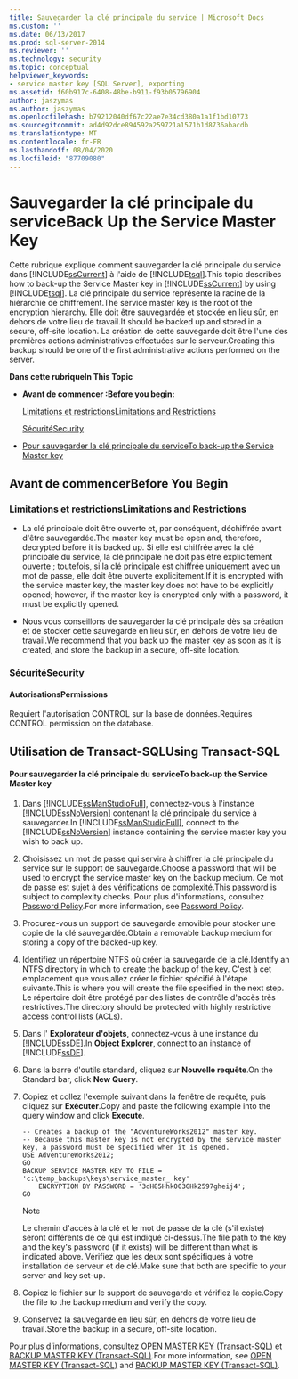 ```yaml
---
title: Sauvegarder la clé principale du service | Microsoft Docs
ms.custom: ''
ms.date: 06/13/2017
ms.prod: sql-server-2014
ms.reviewer: ''
ms.technology: security
ms.topic: conceptual
helpviewer_keywords:
- service master key [SQL Server], exporting
ms.assetid: f60b917c-6408-48be-b911-f93b05796904
author: jaszymas
ms.author: jaszymas
ms.openlocfilehash: b79212040df67c22ae7e34cd380a1a1f1bd10773
ms.sourcegitcommit: ad4d92dce894592a259721a1571b1d8736abacdb
ms.translationtype: MT
ms.contentlocale: fr-FR
ms.lasthandoff: 08/04/2020
ms.locfileid: "87709080"
---
```

# <a name="back-up-the-service-master-key"></a><span data-ttu-id="89a10-102">Sauvegarder la clé principale du service</span><span class="sxs-lookup"><span data-stu-id="89a10-102">Back Up the Service Master Key</span></span>
  <span data-ttu-id="89a10-103">Cette rubrique explique comment sauvegarder la clé principale du service dans [!INCLUDE[ssCurrent](../../../includes/sscurrent-md.md)] à l'aide de [!INCLUDE[tsql](../../../includes/tsql-md.md)].</span><span class="sxs-lookup"><span data-stu-id="89a10-103">This topic describes how to back-up the Service Master key in [!INCLUDE[ssCurrent](../../../includes/sscurrent-md.md)] by using [!INCLUDE[tsql](../../../includes/tsql-md.md)].</span></span> <span data-ttu-id="89a10-104">La clé principale du service représente la racine de la hiérarchie de chiffrement.</span><span class="sxs-lookup"><span data-stu-id="89a10-104">The service master key is the root of the encryption hierarchy.</span></span> <span data-ttu-id="89a10-105">Elle doit être sauvegardée et stockée en lieu sûr, en dehors de votre lieu de travail.</span><span class="sxs-lookup"><span data-stu-id="89a10-105">It should be backed up and stored in a secure, off-site location.</span></span> <span data-ttu-id="89a10-106">La création de cette sauvegarde doit être l'une des premières actions administratives effectuées sur le serveur.</span><span class="sxs-lookup"><span data-stu-id="89a10-106">Creating this backup should be one of the first administrative actions performed on the server.</span></span>  
  
 <span data-ttu-id="89a10-107">**Dans cette rubrique**</span><span class="sxs-lookup"><span data-stu-id="89a10-107">**In This Topic**</span></span>  
  
-   <span data-ttu-id="89a10-108">**Avant de commencer :**</span><span class="sxs-lookup"><span data-stu-id="89a10-108">**Before you begin:**</span></span>  
  
     [<span data-ttu-id="89a10-109">Limitations et restrictions</span><span class="sxs-lookup"><span data-stu-id="89a10-109">Limitations and Restrictions</span></span>](#Restrictions)  
  
     [<span data-ttu-id="89a10-110">Sécurité</span><span class="sxs-lookup"><span data-stu-id="89a10-110">Security</span></span>](#Security)  
  
-   [<span data-ttu-id="89a10-111">Pour sauvegarder la clé principale du service</span><span class="sxs-lookup"><span data-stu-id="89a10-111">To back-up the Service Master key</span></span>](#Procedure)  
  
##  <a name="before-you-begin"></a><a name="BeforeYouBegin"></a> <span data-ttu-id="89a10-112">Avant de commencer</span><span class="sxs-lookup"><span data-stu-id="89a10-112">Before You Begin</span></span>  
  
###  <a name="limitations-and-restrictions"></a><a name="Restrictions"></a> <span data-ttu-id="89a10-113">Limitations et restrictions</span><span class="sxs-lookup"><span data-stu-id="89a10-113">Limitations and Restrictions</span></span>  
  
-   <span data-ttu-id="89a10-114">La clé principale doit être ouverte et, par conséquent, déchiffrée avant d'être sauvegardée.</span><span class="sxs-lookup"><span data-stu-id="89a10-114">The master key must be open and, therefore, decrypted before it is backed up.</span></span> <span data-ttu-id="89a10-115">Si elle est chiffrée avec la clé principale du service, la clé principale ne doit pas être explicitement ouverte ; toutefois, si la clé principale est chiffrée uniquement avec un mot de passe, elle doit être ouverte explicitement.</span><span class="sxs-lookup"><span data-stu-id="89a10-115">If it is encrypted with the service master key, the master key does not have to be explicitly opened; however, if the master key is encrypted only with a password, it must be explicitly opened.</span></span>  
  
-   <span data-ttu-id="89a10-116">Nous vous conseillons de sauvegarder la clé principale dès sa création et de stocker cette sauvegarde en lieu sûr, en dehors de votre lieu de travail.</span><span class="sxs-lookup"><span data-stu-id="89a10-116">We recommend that you back up the master key as soon as it is created, and store the backup in a secure, off-site location.</span></span>  
  
###  <a name="security"></a><a name="Security"></a> <span data-ttu-id="89a10-117">Sécurité</span><span class="sxs-lookup"><span data-stu-id="89a10-117">Security</span></span>  
  
####  <a name="permissions"></a><a name="Permissions"></a> <span data-ttu-id="89a10-118">Autorisations</span><span class="sxs-lookup"><span data-stu-id="89a10-118">Permissions</span></span>  
 <span data-ttu-id="89a10-119">Requiert l'autorisation CONTROL sur la base de données.</span><span class="sxs-lookup"><span data-stu-id="89a10-119">Requires CONTROL permission on the database.</span></span>  
  
##  <a name="using-transact-sql"></a><a name="Procedure"></a> <span data-ttu-id="89a10-120">Utilisation de Transact-SQL</span><span class="sxs-lookup"><span data-stu-id="89a10-120">Using Transact-SQL</span></span>  
  
#### <a name="to-back-up-the-service-master-key"></a><span data-ttu-id="89a10-121">Pour sauvegarder la clé principale du service</span><span class="sxs-lookup"><span data-stu-id="89a10-121">To back-up the Service Master key</span></span>  
  
1.  <span data-ttu-id="89a10-122">Dans [!INCLUDE[ssManStudioFull](../../../includes/ssmanstudiofull-md.md)], connectez-vous à l'instance [!INCLUDE[ssNoVersion](../../../includes/ssnoversion-md.md)] contenant la clé principale du service à sauvegarder.</span><span class="sxs-lookup"><span data-stu-id="89a10-122">In [!INCLUDE[ssManStudioFull](../../../includes/ssmanstudiofull-md.md)], connect to the [!INCLUDE[ssNoVersion](../../../includes/ssnoversion-md.md)] instance containing the service master key you wish to back up.</span></span>  
  
2.  <span data-ttu-id="89a10-123">Choisissez un mot de passe qui servira à chiffrer la clé principale du service sur le support de sauvegarde.</span><span class="sxs-lookup"><span data-stu-id="89a10-123">Choose a password that will be used to encrypt the service master key on the backup medium.</span></span> <span data-ttu-id="89a10-124">Ce mot de passe est sujet à des vérifications de complexité.</span><span class="sxs-lookup"><span data-stu-id="89a10-124">This password is subject to complexity checks.</span></span> <span data-ttu-id="89a10-125">Pour plus d'informations, consultez [Password Policy](../password-policy.md).</span><span class="sxs-lookup"><span data-stu-id="89a10-125">For more information, see [Password Policy](../password-policy.md).</span></span>  
  
3.  <span data-ttu-id="89a10-126">Procurez-vous un support de sauvegarde amovible pour stocker une copie de la clé sauvegardée.</span><span class="sxs-lookup"><span data-stu-id="89a10-126">Obtain a removable backup medium for storing a copy of the backed-up key.</span></span>  
  
4.  <span data-ttu-id="89a10-127">Identifiez un répertoire NTFS où créer la sauvegarde de la clé.</span><span class="sxs-lookup"><span data-stu-id="89a10-127">Identify an NTFS directory in which to create the backup of the key.</span></span> <span data-ttu-id="89a10-128">C'est à cet emplacement que vous allez créer le fichier spécifié à l'étape suivante.</span><span class="sxs-lookup"><span data-stu-id="89a10-128">This is where you will create the file specified in the next step.</span></span> <span data-ttu-id="89a10-129">Le répertoire doit être protégé par des listes de contrôle d'accès très restrictives.</span><span class="sxs-lookup"><span data-stu-id="89a10-129">The directory should be protected with highly restrictive access control lists (ACLs).</span></span>  
  
5.  <span data-ttu-id="89a10-130">Dans l' **Explorateur d'objets**, connectez-vous à une instance du [!INCLUDE[ssDE](../../../includes/ssde-md.md)].</span><span class="sxs-lookup"><span data-stu-id="89a10-130">In **Object Explorer**, connect to an instance of [!INCLUDE[ssDE](../../../includes/ssde-md.md)].</span></span>  
  
6.  <span data-ttu-id="89a10-131">Dans la barre d'outils standard, cliquez sur **Nouvelle requête**.</span><span class="sxs-lookup"><span data-stu-id="89a10-131">On the Standard bar, click **New Query**.</span></span>  
  
7.  <span data-ttu-id="89a10-132">Copiez et collez l'exemple suivant dans la fenêtre de requête, puis cliquez sur **Exécuter**.</span><span class="sxs-lookup"><span data-stu-id="89a10-132">Copy and paste the following example into the query window and click **Execute**.</span></span>  
  
    ```  
    -- Creates a backup of the "AdventureWorks2012" master key.  
    -- Because this master key is not encrypted by the service master key, a password must be specified when it is opened.  
    USE AdventureWorks2012;  
    GO  
    BACKUP SERVICE MASTER KEY TO FILE = 'c:\temp_backups\keys\service_master_ key'   
        ENCRYPTION BY PASSWORD = '3dH85Hhk003GHk2597gheij4';  
    GO  
    ```  
  
    > [!NOTE]  
    >  <span data-ttu-id="89a10-133">Le chemin d'accès à la clé et le mot de passe de la clé (s'il existe) seront différents de ce qui est indiqué ci-dessus.</span><span class="sxs-lookup"><span data-stu-id="89a10-133">The file path to the key and the key's password (if it exists) will be different than what is indicated above.</span></span> <span data-ttu-id="89a10-134">Vérifiez que les deux sont spécifiques à votre installation de serveur et de clé.</span><span class="sxs-lookup"><span data-stu-id="89a10-134">Make sure that both are specific to your server and key set-up.</span></span>  
  
8.  <span data-ttu-id="89a10-135">Copiez le fichier sur le support de sauvegarde et vérifiez la copie.</span><span class="sxs-lookup"><span data-stu-id="89a10-135">Copy the file to the backup medium and verify the copy.</span></span>  
  
9. <span data-ttu-id="89a10-136">Conservez la sauvegarde en lieu sûr, en dehors de votre lieu de travail.</span><span class="sxs-lookup"><span data-stu-id="89a10-136">Store the backup in a secure, off-site location.</span></span>  
  
 <span data-ttu-id="89a10-137">Pour plus d’informations, consultez [OPEN MASTER KEY &#40;Transact-SQL&#41;](/sql/t-sql/statements/open-master-key-transact-sql) et [BACKUP MASTER KEY &#40;Transact-SQL&#41;](/sql/t-sql/statements/backup-master-key-transact-sql).</span><span class="sxs-lookup"><span data-stu-id="89a10-137">For more information, see [OPEN MASTER KEY &#40;Transact-SQL&#41;](/sql/t-sql/statements/open-master-key-transact-sql) and [BACKUP MASTER KEY &#40;Transact-SQL&#41;](/sql/t-sql/statements/backup-master-key-transact-sql).</span></span>  
  
  
